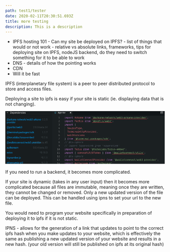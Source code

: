 ```yaml
---
path: test1/tester
date: 2020-02-11T20:30:51.693Z
title: more testing
description: This is a description
---
```

* IPFS hosting 101 - Can my site be deployed on IPFS? - list of things that would or not work - relative vs absolute links, frameworks, tips for deploying site on IPFS, nodeJS backend, do they need to switch something for it to be able to work
* DNS - details of how the pointing works
* CDN
* Will it be fast

IPFS (interplanetary file system) is a peer to peer distributed protocol to store and access files.

Deploying a site to ipfs is easy if your site is static (ie. displaying data that is not changing).

![](assets/codesandboxBug2.png)

If you need to run a backend, it becomes more complicated.

If your site is dynamic (takes in any user input) then it becomes more complicated because all files are immutable, meaning once they are written, they cannot be changed or removed. Only a new updated version of the file can be deployed. This can be handled using ipns to set your url to the new file.

You would need to program your website specifically in preparation of deploying it to ipfs if it is not static.

IPNS - allows for the generation of a link that updates to point to the correct ipfs hash when you make updates to your website, which is effectively the same as publishing a new updated version of your website and results in a new hash. (your old version will still be published on ipfs at its original hash)
